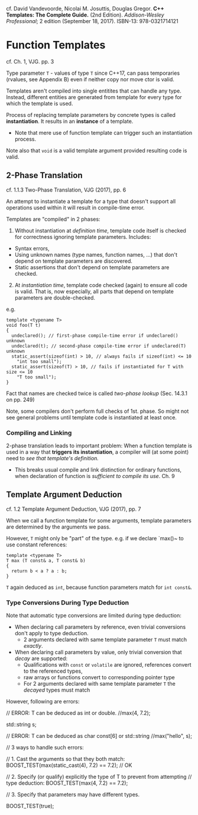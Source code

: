 cf. David Vandevoorde, Nicolai M. Josuttis, Douglas Gregor. **C++ Templates: The Complete Guide.** (2nd Edition). *Addison-Wesley Professional*; 2 edition (September 18, 2017). ISBN-13: 978-0321714121

# Function Templates

cf. Ch. 1, VJG. pp. 3

Type parameter `T` - values of type `T` since C++17, can pass temporaries (rvalues, see Appendix B) even if neither copy nor move ctor is valid.

Templates aren't compiled into single entitites that can handle any type. Instead, different entities are generated from template for every type for which the template is used.

Process of replacing template parameters by concrete types is called **instantiation**. It results in an **instance** of a template.
- Note that mere use of function template can trigger such an instantiation process.

Note also that `void` is a valid template argument provided resulting code is valid.

## 2-Phase Translation

cf. 1.1.3 Two-Phase Translation, VJG (2017), pp. 6

An attempt to instantiate a template for a type that doesn't support all operations used within it will result in compile-time error.

Templates are "compiled" in 2 phases:
1. Without instantiation at *definition time*, template code itself is checked for correctness ignoring template parameters. Includes:
  - Syntax errors, 
  - Using unknown names (type names, function names, ...) that don't depend on template parameters are discovered.
  - Static assertions that don't depend on template parameters are checked.
2. At *instantiation time*, template code checked (again) to ensure all code is valid. That is, now especially, all parts that depend on template parameters are double-checked.

e.g.

```
template <typename T>
void foo(T t)
{
  undeclared(); // first-phase compile-time error if undeclared() unknown
  undeclared(t); // second-phase compile-time error if undeclared(T) unknown
  static_assert(sizeof(int) > 10, // always fails if sizeof(int) <= 10
    "int too small");
  static_assert(sizeof(T) > 10, // fails if instantiated for T with size <= 10
    "T too small");
}
```
Fact that names are checked twice is called *two-phase lookup* (Sec. 14.3.1 on pp. 249)

Note, some compilers don't perform full checks of 1st. phase. So might not see general problems until template code is instantiated at least once.

### Compiling and Linking

2-phase translation leads to important problem: When a function template is used in a way that **triggers its instantiation**, a compiler will (at some point) need to *see that template's definition.*
* This breaks usual compile and link distinction for ordinary functions, when declaration of function is *sufficient to compile its use*. Ch. 9

## Template Argument Deduction

cf. 1.2 Template Argument Deduction, VJG (2017), pp. 7

When we call a function template for some arguments, template parameters are determined by the arguments we pass.

However, `T` might only be "part" of the type. e.g. if we declare `max()~ to use constant references:
```
template <typename T>
T max (T const& a, T const& b)
{
  return b < a ? a : b;
}
```
`T` again deduced as `int`, because function parameters match for `int const&`.

### Type Conversions During Type Deduction

Note that automatic type conversions are limited during type deduction:
* When declaring call parameters by reference, even trivial conversions don't apply to type deduction.
  - 2 arguments declared with same template parameter `T` must match *exactly*.
* When declaring call parameters by value, only trivial conversion that *decay* are supported: 
  - Qualifications with `const` or `volatile` are ignored, references convert to the referenced types,
  - raw arrays or functions convert to corresponding pointer type
  - For 2 arguments declared with same template parameter `T` the *decayed* types must match

However, following are errors:


  // ERROR: T can be deduced as int or double.
  //max(4, 7.2);

  std::string s;

  // ERROR: T can be deduced as char const[6] or std::string
  //max("hello", s);

  // 3 ways to handle such errors:

  // 1. Cast the arguments so that they both match:
  BOOST_TEST(max(static_cast<double>(4), 7.2) == 7.2); // OK

  // 2. Specify (or qualify) explicitly the type of T to prevent from attempting
  // type deduction:
  BOOST_TEST(max<double>(4, 7.2) == 7.2);

  // 3. Specify that parameters may have different types.
  
  BOOST_TEST(true);